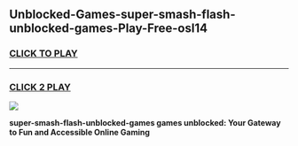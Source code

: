 
## Unblocked-Games-super-smash-flash-unblocked-games-Play-Free-osl14
<h3>
<a href="https://premium76.site?title=super-smash-flash-unblocked-games&ref=18A1">CLICK TO PLAY</a></h3>
<hr>

<h3>
<a href="https://premium76.site?title=super-smash-flash-unblocked-games&ref=18A1">CLICK 2 PLAY</a>
  
</h3>

<a href="https://premium76.site?title=super-smash-flash-unblocked-games&ref=18A1"><img src="https://clearcache.store/games.png"></a>


**super-smash-flash-unblocked-games games unblocked: Your Gateway to Fun and Accessible Online Gaming**
